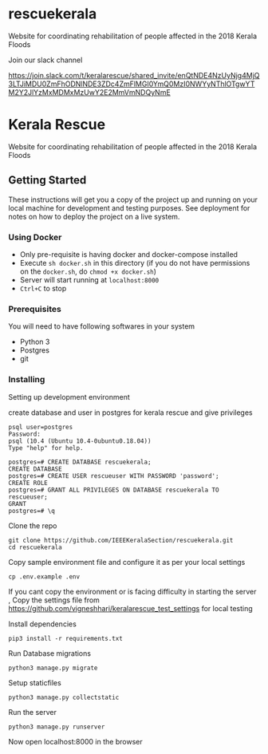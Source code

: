 # rescuekerala

Website for coordinating rehabilitation of people affected in the 2018 Kerala Floods

Join our slack channel

https://join.slack.com/t/keralarescue/shared_invite/enQtNDE4NzUyNjg4MjQ3LTJiMDU0ZmFhODNlNDE3ZDc4ZmFlMGI0YmQ0MzI0NWYyNThlOTgwYTM2Y2JlYzMxMDMxMzUwY2E2MmVmNDQyNmE


# Kerala Rescue

Website for coordinating rehabilitation of people affected in the 2018 Kerala Floods

## Getting Started

These instructions will get you a copy of the project up and running on your local machine for development and testing purposes. See deployment for notes on how to deploy the project on a live system.


### Using Docker

- Only pre-requisite is having docker and docker-compose installed
- Execute `sh docker.sh` in this directory (if you do not have permissions on the `docker.sh`, do `chmod +x docker.sh`)
- Server will start running at `localhost:8000`
- `Ctrl+C` to stop

### Prerequisites

You will need to have following softwares in your system

- Python 3
- Postgres
- git

### Installing

Setting up development environment

create database and user in postgres for kerala rescue and give privileges

```
psql user=postgres
Password: 
psql (10.4 (Ubuntu 10.4-0ubuntu0.18.04))
Type "help" for help.

postgres=# CREATE DATABASE rescuekerala;
CREATE DATABASE
postgres=# CREATE USER rescueuser WITH PASSWORD 'password';
CREATE ROLE
postgres=# GRANT ALL PRIVILEGES ON DATABASE rescuekerala TO rescueuser;
GRANT
postgres=# \q

```
Clone the repo
```
git clone https://github.com/IEEEKeralaSection/rescuekerala.git
cd rescuekerala
```

Copy sample environment file and configure it as per your local settings

```
cp .env.example .env
```

If you cant copy the environment or is facing difficulty in starting the server , Copy the settings file from
https://github.com/vigneshhari/keralarescue_test_settings for local testing

Install dependencies

```
pip3 install -r requirements.txt
```

Run Database migrations

```
python3 manage.py migrate
```

Setup staticfiles
```
python3 manage.py collectstatic
```

Run the server

```
python3 manage.py runserver
```
Now open localhost:8000 in the browser
